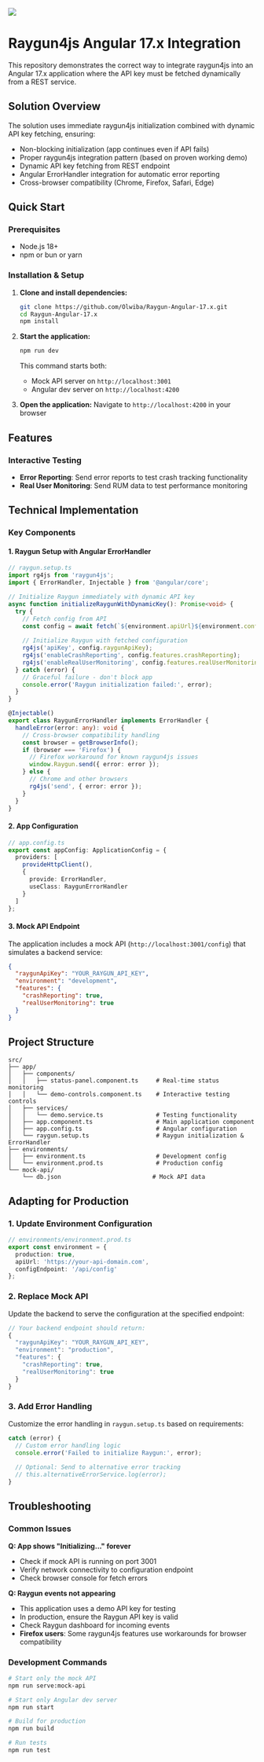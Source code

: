 ![](https://assets-global.website-files.com/5e2701b416b6d176f5007781/6344bbf42c1388b9f34a5c6f_logo-colour-stylised-2.svg)

# Raygun4js Angular 17.x Integration

This repository demonstrates the correct way to integrate raygun4js into an Angular 17.x application where the API key must be fetched dynamically from a REST service.

## Solution Overview

The solution uses immediate raygun4js initialization combined with dynamic API key fetching, ensuring:

- Non-blocking initialization (app continues even if API fails)
- Proper raygun4js integration pattern (based on proven working demo)
- Dynamic API key fetching from REST endpoint
- Angular ErrorHandler integration for automatic error reporting
- Cross-browser compatibility (Chrome, Firefox, Safari, Edge)

## Quick Start

### Prerequisites

- Node.js 18+ 
- npm or bun or yarn

### Installation & Setup

1. **Clone and install dependencies:**
   ```bash
   git clone https://github.com/Olwiba/Raygun-Angular-17.x.git
   cd Raygun-Angular-17.x
   npm install
   ```

2. **Start the application:**
   ```bash
   npm run dev
   ```
   
   This command starts both:
   - Mock API server on `http://localhost:3001`
   - Angular dev server on `http://localhost:4200`

3. **Open the application:**
   Navigate to `http://localhost:4200` in your browser

## Features

### Interactive Testing
- **Error Reporting**: Send error reports to test crash tracking functionality
- **Real User Monitoring**: Send RUM data to test performance monitoring

## Technical Implementation

### Key Components

#### 1. Raygun Setup with Angular ErrorHandler
```typescript
// raygun.setup.ts
import rg4js from 'raygun4js';
import { ErrorHandler, Injectable } from '@angular/core';

// Initialize Raygun immediately with dynamic API key
async function initializeRaygunWithDynamicKey(): Promise<void> {
  try {
    // Fetch config from API
    const config = await fetch(`${environment.apiUrl}${environment.configEndpoint}`);
    
    // Initialize Raygun with fetched configuration
    rg4js('apiKey', config.raygunApiKey);
    rg4js('enableCrashReporting', config.features.crashReporting);
    rg4js('enableRealUserMonitoring', config.features.realUserMonitoring);
  } catch (error) {
    // Graceful failure - don't block app
    console.error('Raygun initialization failed:', error);
  }
}

@Injectable()
export class RaygunErrorHandler implements ErrorHandler {
  handleError(error: any): void {
    // Cross-browser compatibility handling
    const browser = getBrowserInfo();
    if (browser === 'Firefox') {
      // Firefox workaround for known raygun4js issues
      window.Raygun.send({ error: error });
    } else {
      // Chrome and other browsers
      rg4js('send', { error: error });
    }
  }
}
```

#### 2. App Configuration
```typescript
// app.config.ts
export const appConfig: ApplicationConfig = {
  providers: [
    provideHttpClient(),
    {
      provide: ErrorHandler,
      useClass: RaygunErrorHandler
    }
  ]
};
```

#### 3. Mock API Endpoint
The application includes a mock API (`http://localhost:3001/config`) that simulates a backend service:

```json
{
  "raygunApiKey": "YOUR_RAYGUN_API_KEY",
  "environment": "development",
  "features": {
    "crashReporting": true,
    "realUserMonitoring": true
  }
}
```

## Project Structure

```
src/
├── app/
│   ├── components/
│   │   ├── status-panel.component.ts     # Real-time status monitoring
│   │   └── demo-controls.component.ts    # Interactive testing controls
│   ├── services/
│   │   └── demo.service.ts               # Testing functionality
│   ├── app.component.ts                  # Main application component
│   ├── app.config.ts                     # Angular configuration
│   └── raygun.setup.ts                   # Raygun initialization & ErrorHandler
├── environments/
│   ├── environment.ts                    # Development config
│   └── environment.prod.ts               # Production config
└── mock-api/
    └── db.json                          # Mock API data
```

## Adapting for Production

### 1. Update Environment Configuration
```typescript
// environments/environment.prod.ts
export const environment = {
  production: true,
  apiUrl: 'https://your-api-domain.com',
  configEndpoint: '/api/config'
};
```

### 2. Replace Mock API
Update the backend to serve the configuration at the specified endpoint:

```typescript
// Your backend endpoint should return:
{
  "raygunApiKey": "YOUR_RAYGUN_API_KEY",
  "environment": "production",
  "features": {
    "crashReporting": true,
    "realUserMonitoring": true
  }
}
```

### 3. Add Error Handling
Customize the error handling in `raygun.setup.ts` based on requirements:

```typescript
catch (error) {
  // Custom error handling logic
  console.error('Failed to initialize Raygun:', error);
  
  // Optional: Send to alternative error tracking
  // this.alternativeErrorService.log(error);
}
```

## Troubleshooting

### Common Issues

**Q: App shows "Initializing..." forever**
- Check if mock API is running on port 3001
- Verify network connectivity to configuration endpoint
- Check browser console for fetch errors

**Q: Raygun events not appearing**
- This application uses a demo API key for testing
- In production, ensure the Raygun API key is valid
- Check Raygun dashboard for incoming events
- **Firefox users**: Some raygun4js features use workarounds for browser compatibility

### Development Commands

```bash
# Start only the mock API
npm run serve:mock-api

# Start only Angular dev server  
npm run start

# Build for production
npm run build

# Run tests
npm run test
```
